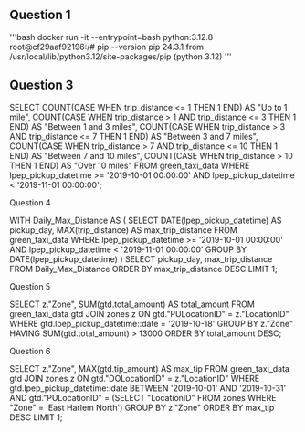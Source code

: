 ## **Question 1**

'''bash
docker run -it --entrypoint=bash python:3.12.8
root@cf29aaf92196:/# pip --version
pip 24.3.1 from /usr/local/lib/python3.12/site-packages/pip (python 3.12)
'''
## **Question 3**

SELECT
COUNT(CASE WHEN trip_distance <= 1 THEN 1 END) AS "Up to 1 mile",
COUNT(CASE WHEN trip_distance > 1 AND trip_distance <= 3 THEN 1 END) AS "Between 1 and 3 miles",
COUNT(CASE WHEN trip_distance > 3 AND trip_distance <= 7 THEN 1 END) AS "Between 3 and 7 miles",
COUNT(CASE WHEN trip_distance > 7 AND trip_distance <= 10 THEN 1 END) AS "Between 7 and 10 miles",
COUNT(CASE WHEN trip_distance > 10 THEN 1 END) AS "Over 10 miles"
FROM green_taxi_data
WHERE lpep_pickup_datetime >= '2019-10-01 00:00:00'
AND lpep_pickup_datetime < '2019-11-01 00:00:00';

Question 4

WITH Daily_Max_Distance AS (
    SELECT 
        DATE(lpep_pickup_datetime) AS pickup_day, 
        MAX(trip_distance) AS max_trip_distance
    FROM green_taxi_data
    WHERE lpep_pickup_datetime >= '2019-10-01 00:00:00' 
      AND lpep_pickup_datetime < '2019-11-01 00:00:00'
    GROUP BY DATE(lpep_pickup_datetime)
)
SELECT pickup_day, max_trip_distance
FROM Daily_Max_Distance
ORDER BY max_trip_distance DESC
LIMIT 1;

Question 5

SELECT
z."Zone",
SUM(gtd.total_amount) AS total_amount
FROM
green_taxi_data gtd
JOIN
zones z
ON
gtd."PULocationID" = z."LocationID"
WHERE
gtd.lpep_pickup_datetime::date = '2019-10-18'
GROUP BY
z."Zone"
HAVING
SUM(gtd.total_amount) > 13000
ORDER BY
total_amount DESC;

Question 6

SELECT 
    z."Zone", 
    MAX(gtd.tip_amount) AS max_tip
FROM 
    green_taxi_data gtd
JOIN 
    zones z 
ON 
    gtd."DOLocationID" = z."LocationID"
WHERE 
    gtd.lpep_pickup_datetime::date BETWEEN '2019-10-01' AND '2019-10-31'
    AND gtd."PULocationID" = (SELECT "LocationID" FROM zones WHERE "Zone" = 'East Harlem North')
GROUP BY 
    z."Zone"
ORDER BY 
    max_tip DESC
LIMIT 1;
